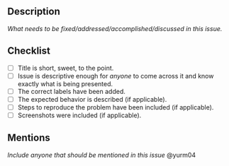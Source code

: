 ## Description
*What needs to be fixed/addressed/accomplished/discussed in this issue.*


## Checklist
- [ ] Title is short, sweet, to the point.
- [ ] Issue is descriptive enough for *anyone* to come across it and know exactly what is being presented.
- [ ] The correct labels have been added.
- [ ] The expected behavior is described (if applicable).
- [ ] Steps to reproduce the problem have been included (if applicable).
- [ ] Screenshots were included (if applicable).

## Mentions
*Include anyone that should be mentioned in this issue*
@yurm04
